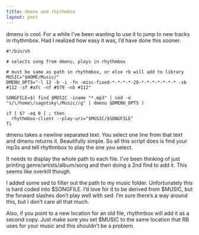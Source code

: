 ```yaml
---
title: dmenu and rhythmbox
layout: post
---
```




dmenu is cool. For a while I’ve been wanting to use it to jump to new tracks in rhythmbox. Had I realized how easy it was, I’d have done this sooner.

```
#!/bin/sh

# selects song from dmenu, plays in rhythmbox

# must be same as path in rhythmbox, or else rb will add to library
MUSIC="$HOME/Music/"
DMENU_OPTS="-l 12 -b -i -fn -misc-fixed-*-*-*-*-20-*-*-*-*-*-*-* -sb #112 -sf #afc -nf #579 -nb #112"

SONGFILE=$( find $MUSIC -iname "*.mp3" | sed -e "s/\/home\/sagotsky\/Music//g" | dmenu $DMENU_OPTS )

if [ $? -eq 0 ] ; then
  rhythmbox-client --play-uri="$MUSIC/$SONGFILE"
fi
```

dmenu takes a newline separated text. You select one line from that text and dmenu returns it. Beautifully simple. So all this script does is find your mp3s and tell rhythmbox to play the one you select.

It needs to display the whole path to each file. I’ve been thinking of just printing genre/artists/album/song and then doing a 2nd find to add it. This seems like overkill though.

I added some sed to filter out the path to my music folder. Unfortunately this is hard coded into $SONGFILE. I’d love for it to be derived from $MUSIC, but the forward slashes don’t play well with sed. I’m sure there’s a way around this, but I don’t care all that much.

Also, if you point to a new location for an old file, rhythmbox will add it as a second copy. Just make sure you set $MUSIC to the same location that RB uses for your music and this shouldn’t be a problem.

